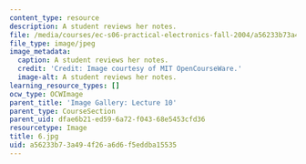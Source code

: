 ```yaml
---
content_type: resource
description: A student reviews her notes.
file: /media/courses/ec-s06-practical-electronics-fall-2004/a56233b73a494f26a6d6f5eddba15535_6.jpg
file_type: image/jpeg
image_metadata:
  caption: A student reviews her notes.
  credit: 'Credit: Image courtesy of MIT OpenCourseWare.'
  image-alt: A student reviews her notes.
learning_resource_types: []
ocw_type: OCWImage
parent_title: 'Image Gallery: Lecture 10'
parent_type: CourseSection
parent_uid: dfae6b21-ed59-6a72-f043-68e5453cfd36
resourcetype: Image
title: 6.jpg
uid: a56233b7-3a49-4f26-a6d6-f5eddba15535
---
```

